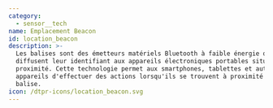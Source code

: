 ```yaml
---
category:
  - sensor__tech
name: Emplacement Beacon
id: location_beacon
description: >-
  Les balises sont des émetteurs matériels Bluetooth à faible énergie qui
  diffusent leur identifiant aux appareils électroniques portables situés à
  proximité. Cette technologie permet aux smartphones, tablettes et autres
  appareils d'effectuer des actions lorsqu'ils se trouvent à proximité d'une
  balise.
icon: /dtpr-icons/location_beacon.svg
---
```



